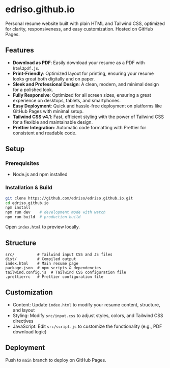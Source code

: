 # edriso.github.io

Personal resume website built with plain HTML and Tailwind CSS, optimized for clarity, responsiveness, and easy customization. Hosted on GitHub Pages.

## Features

- **Download as PDF**: Easily download your resume as a PDF with `html2pdf.js`.
- **Print-Friendly**: Optimized layout for printing, ensuring your resume looks great both digitally and on paper.
- **Sleek and Professional Design**: A clean, modern, and minimal design for a polished look.
- **Fully Responsive**: Optimized for all screen sizes, ensuring a great experience on desktops, tablets, and smartphones.
- **Easy Deployment**: Quick and hassle-free deployment on platforms like GitHub Pages with minimal setup.
- **Tailwind CSS v4.1**: Fast, efficient styling with the power of Tailwind CSS for a flexible and maintainable design.
- **Prettier Integration**: Automatic code formatting with Prettier for consistent and readable code.

## Setup

### Prerequisites

- Node.js and npm installed

### Installation & Build

```bash
git clone https://github.com/edriso/edriso.github.io.git
cd edriso.github.io
npm install
npm run dev    # development mode with watch
npm run build  # production build
```

Open `index.html` to preview locally.

## Structure

```
src/          # Tailwind input CSS and JS files
dist/         # Compiled output
index.html    # Main resume page
package.json  # npm scripts & dependencies
tailwind.config.js  # Tailwind CSS configuration file
.prettierrc   # Prettier configuration file
```

## Customization

- Content: Update `index.html` to modify your resume content, structure, and layout
- Styling: Modify `src/input.css` to adjust styles, colors, and Tailwind CSS directives
- JavaScript: Edit `src/script.js` to customize the functionality (e.g., PDF download logic)

## Deployment

Push to `main` branch to deploy on GitHub Pages.
